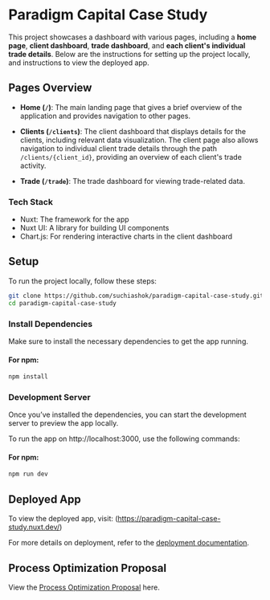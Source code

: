 # Paradigm Capital Case Study

This project showcases a dashboard with various pages, including a **home page**, **client dashboard**, **trade dashboard**, and **each client's individual trade details**. Below are the instructions for setting up the project locally, and instructions to view the deployed app.

## Pages Overview

- **Home (`/`)**: The main landing page that gives a brief overview of the application and provides navigation to other pages.
- **Clients (`/clients`)**: The client dashboard that displays details for the clients, including relevant data visualization. The client page also allows navigation to individual client trade details through the path `/clients/{client_id}`, providing an overview of each client's trade activity.

- **Trade (`/trade`)**: The trade dashboard for viewing trade-related data.

### Tech Stack 

- Nuxt: The framework for the app
- Nuxt UI: A library for building UI components
- Chart.js: For rendering interactive charts in the client dashboard

## Setup

To run the project locally, follow these steps:

```bash
git clone https://github.com/suchiashok/paradigm-capital-case-study.git
cd paradigm-capital-case-study
```

### Install Dependencies

Make sure to install the necessary dependencies to get the app running.

#### For npm:

```bash
npm install
```

### Development Server

Once you’ve installed the dependencies, you can start the development server to preview the app locally.

To run the app on http://localhost:3000, use the following commands:

#### For npm:

```bash
npm run dev
```

## Deployed App

To view the deployed app, visit:
(https://paradigm-capital-case-study.nuxt.dev/)

For more details on deployment, refer to the [deployment documentation](docs/deployment.md).

## Process Optimization Proposal

View the [Process Optimization Proposal](docs/Process%20Optimization%20Proposal.pdf) here.


